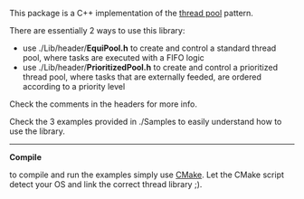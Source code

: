 This package is a C++ implementation of the [thread pool](https://en.wikipedia.org/wiki/Thread_pool) pattern.

There are essentially 2 ways to use this library:

 * use ./Lib/header/**EquiPool.h** to create and control a standard thread pool, where tasks are executed with a FIFO logic
 * use ./Lib/header/**PrioritizedPool.h** to create and control a prioritized thread pool, where tasks that are externally feeded, are ordered according to a priority level

Check the comments in the headers for more info.

Check the 3 examples provided in ./Samples to easily understand how to use the library.

----------------------------------------------------------------------------------

**Compile**

to compile and run the examples simply use [CMake](https://cmake.org). Let the CMake script detect your OS and link the correct thread library ;).

